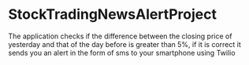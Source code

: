 # StockTradingNewsAlertProject
The application checks if the difference between the closing price of yesterday and that of the day before is greater than 5%, if it is correct it sends you an alert in the form of sms to your smartphone using Twilio
